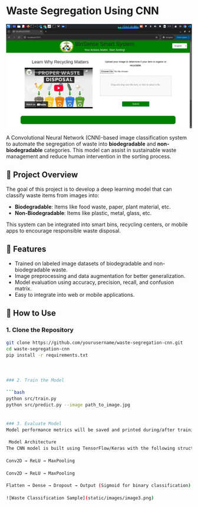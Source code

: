 # Waste Segregation Using CNN
![Waste Classification Sample](static/images/image4.png)

A Convolutional Neural Network (CNN)-based image classification system to automate the segregation of waste into **biodegradable** and **non-biodegradable** categories. This model can assist in sustainable waste management and reduce human intervention in the sorting process.

## 🧠 Project Overview

The goal of this project is to develop a deep learning model that can classify waste items from images into:
- **Biodegradable**: Items like food waste, paper, plant material, etc.
- **Non-Biodegradable**: Items like plastic, metal, glass, etc.

This system can be integrated into smart bins, recycling centers, or mobile apps to encourage responsible waste disposal.



## 🧰 Features

- Trained on labeled image datasets of biodegradable and non-biodegradable waste.
- Image preprocessing and data augmentation for better generalization.
- Model evaluation using accuracy, precision, recall, and confusion matrix.
- Easy to integrate into web or mobile applications.

## 🚀 How to Use

### 1. Clone the Repository

```bash
git clone https://github.com/yourusername/waste-segregation-cnn.git
cd waste-segregation-cnn
pip install -r requirements.txt



### 2. Train the Model

```bash
python src/train.py
python src/predict.py --image path_to_image.jpg


### 3. Evaluate Model
Model performance metrics will be saved and printed during/after training.

 Model Architecture
The CNN model is built using TensorFlow/Keras with the following structure:

Conv2D → ReLU → MaxPooling

Conv2D → ReLU → MaxPooling

Flatten → Dense → Dropout → Output (Sigmoid for binary classification)

![Waste Classification Sample](static/images/image3.png)